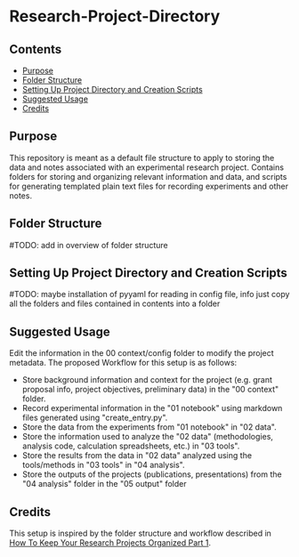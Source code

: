 # Research-Project-Directory

## Contents
- [Purpose](#purpose)
- [Folder Structure](#folder-structure)
- [Setting Up Project Directory and Creation Scripts](#setting-up-project-directory-and-creation-scripts)
- [Suggested Usage](#suggested-usage)
- [Credits](#credits)

## Purpose
This repository is meant as a default file structure to apply to storing the data and notes associated with an experimental research project. Contains folders for storing and organizing relevant information and data, and scripts for generating templated plain text files for recording experiments and other notes.

## Folder Structure
#TODO: add in overview of folder structure

## Setting Up Project Directory and Creation Scripts 
#TODO: maybe installation of pyyaml for reading in config file, info just copy all the folders and files contained in contents into a folder

## Suggested Usage
Edit the information in the 00 context/config folder to modify the project metadata.
The proposed Workflow for this setup is as follows:
- Store background information and context for the project (e.g. grant proposal info, project objectives, preliminary data) in the "00 context" folder.
- Record experimental information in the "01 notebook" using markdown files generated using "create_entry.py".
- Store the data from the experiments from "01 notebook" in "02 data". 
- Store the information used to analyze the "02 data" (methodologies, analysis code, calculation spreadsheets, etc.) in "03 tools".
- Store the results from the data in "02 data" analyzed using the tools/methods in "03 tools" in "04 analysis".
- Store the outputs of the projects (publications, presentations) from the "04 analysis" folder in the "05 output" folder

## Credits
This setup is inspired by the folder structure and workflow described in [How To Keep Your Research Projects Organized Part 1](https://towardsdatascience.com/how-to-keep-your-research-projects-organized-part-1-folder-structure-10bd56034d3a).
